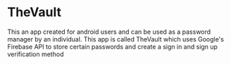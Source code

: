 # TheVault
This an app created for android users and can be used as a password manager by an individual. This app is called TheVault which uses Google's Firebase API to store certain passwords and create a sign in and sign up verification method
